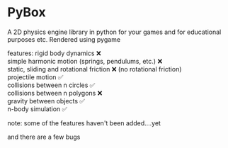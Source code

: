 # PyBox
A 2D physics engine library in python for your games and for educational purposes etc. Rendered using pygame


features:
rigid body dynamics :x: <br />
simple harmonic motion (springs, pendulums, etc.) :x: <br />
static, sliding and rotational friction :x: (no rotational friction) <br />
projectile motion :white_check_mark: <br />
collisions between n circles  :white_check_mark: <br />
collisions between n polygons :x: <br />
gravity between objects  :white_check_mark: <br />
n-body simulation  :white_check_mark: <br />


note: some of the features haven't been added....yet

and there are a few bugs

